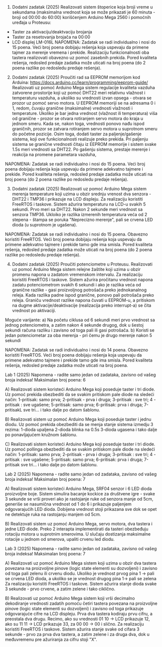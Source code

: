 1. Dodatni zadatak (2025)
Realizovati sistem štoperice koja broji vreme u sekundama (maksimalna vrednost koja se može prikazati je 60 minuta - broji od 00:00 do 60:00) korišćenjem Arduino Mega 2560 i pomoćnih uređaja u Proteusu:
- Taster za aktivaciju/deaktvaciju brojanja
- Taster za resetovanja brojača na 00:00
- LCD displej LM-016L 
NAPOMENA: Zadatak se radi individualno i nosi do 15 poena. Veći broj poena dobijaju rešenja koja uspevaju da primene tajmer za merenje vremena i prekide. Realizaciju funkcionalnosti oba tastera realizovati obavezno uz pomoć zasebnih prekida. Pored kvaliteta rešenja, redosled predaje zadatka može uticati na broj poena (do 2 poena razlike po redosledu predaje rešenja).


2. Dodatni zadatak (2025)
Proučiti rad sa EEPROM memorijom kod Arduina: https://docs.arduino.cc/learn/programming/eeprom-guide/ 
Realizovati uz pomoć Arduino Mega sistem regulacije kvaliteta vazduha zatvorene prostorije koji uz pomoć DHT22 meri relativnu vlažnost i temperaturu vazduha, a ukoliko su vrednosti izvan opsega - otvara se prozor uz pomoć servo motora. U EEPROM memoriji se na adresama 0 i 1, redom, čuvaju granične (maksimalne) vrednosti vlažnosti i temperature. Ukoliko je bar jedna vrednost (vlažnost ili temperatura) viša od granične - prozor se otvara rotiranjem servo motora do kraja u jednom smeru. Kada se, nakon toga, vrednosti ponovo nađu ispod graničnih, prozor se zatvara rotiranjem servo motora u suprotnom smeru do početne pozicije. Osim toga, dodati taster za paljenje/gašenje sistema, koji ove funkcionalnosti realizuje preko prekida. Pri paljenju sistema se granične vrednosti čitaju iz EEPROM memorije i sistem svake 1.5s meri vrednosti sa DHT22. Po gašenju sistema, prestaje merenje i reakcija na promene parametara vazduha,

NAPOMENA: Zadatak se radi individualno i nosi do 15 poena. Veći broj poena dobijaju rešenja koja uspevaju da primene adekvatno tajmere i prekide. Pored kvaliteta rešenja, redosled predaje zadatka može uticati na broj poena (do 2 poena razlike po redosledu predaje rešenja).

3. Dodatni zadatak (2025)
Realizovati uz pomoć Arduino Mega sistem merenja temperature koji uzima u obzir srednju vrenost dva senzora - DHT22 i TMP36 i prikazuje na LCD displeju.  Za realizaciju koristiti FreeRTOS i taskove. Sistem ažurira temperaturu na LCD-u svakih 5 sekundi. Prvo meri sa DHT22. Nakon 2 sekunde meri vrednost sa senzora TMP36. Ukloiko je razlika izmerenih temperatura veća od 2 stepena - štampa se poruka "Neprecizno merenje", pali se crvena LED dioda (u suprotnom je ugašena). 

NAPOMENA: Zadatak se radi individualno i nosi do 15 poena. Obavezno koristiti FreeRTOS. Veći broj poena dobijaju rešenja koja uspevaju da primene adekvatno tajmere i prekide tamo gde ima smisla. Pored kvaliteta rešenja, redosled predaje zadatka može uticati na broj poena (do 2 poena razlike po redosledu predaje rešenja).

4. Dodatni zadatak (2025)
Proučiti potenciometre u Proteusu. Realizovati uz pomoć Arduino Mega sistem relejne žaštite koji uzima u obzir promenu napona u zadatom vremenskom intervalu. Za realizaciju koristiti FreeRTOS i taskove. Sistem ažurira pročitanu vrednost napona zadatu potenciometrom svakih 6 sekundi i ako je razlika veća od granične razlike - gasi proizvoljnog potrošača preko jednokanalnog releja. Kada razlika padne ispod granične, ponovo pali potrošača preko releja. Graniču vrednost razlike napona čuvati u EEPROM-u, a pritiskom na dugme aktivacije/deaktivacije (realizacija preko interrupt-a) se čita vrednost po aktivaciji.

Moguće varijante: a) Na početu ciklusa od 6 sekundi meri prvo vrednost sa jednog potenciometra, a zatim nakon 4 sekunde drugog, dok u šestoj sekundi računa razliku i zavisno od toga pali ili gasi potrošača. 
b) Koristi se jedan potenciometar za oba merenja - pri čemu je drugo merenje nakon 5 sekundi

NAPOMENA: Zadatak se radi individualno i nosi do 14 poena. Obavezno koristiti FreeRTOS. Veći broj poena dobijaju rešenja koja uspevaju da primene adekvatno tajmere i prekide tamo gde ima smisla. Pored kvaliteta rešenja, redosled predaje zadatka može uticati na broj poena.


Lab 1 (2025)
Napomena - radite samo jedan od zadataka, zavisno od vašeg broja indeksa! 
Maksimalan broj poena: 6

A)
Realizovati sistem koristeći Arduino Mega koji poseduje taster i tri diode. Uz pomoć prekida obezbediti da se svakim pritiskom pale diode na sledeći način: 1-pritisak: samo prva; 2-pritisak - prva i druga; 3-pritisak : sve tri; 4 -pritisak : sve ugašene; 5-pritisak: samo prva; 6-pritisak: prva i druga; 7-pritisakL sve tri... i tako dalje po datom šablonu.

B)
Realizovati sistem uz pomoć Arduino Mega koji poseduje taster i jednu diodu. Uz pomoć prekida obezbediti da se menja stanje sistema izmedju 3 rezima: 1-dioda upaljena 2-dioda blinka na 0.5s 3-dioda ugasena i tako dalje po ponavljajućem kružnom šablonu.

C)
Realizovati sistem koristeći Arduino Mega koji poseduje taster i tri diode. Uz pomoć pollinga obezbediti da se svakim pritiskom pale diode na sledeći način: 1-pritisak: samo prva; 2-pritisak - prva i druga; 3-pritisak : sve tri; 4 -pritisak : sve ugašene; 5-pritisak: samo prva; 6-pritisak: prva i druga; 7-pritisak sve tri... i tako dalje po datom šablonu.

Lab 2 (2025)
Napomena - radite samo jedan od zadataka, zavisno od vašeg broja indeksa! 
Maksimalan broj poena: 7

A)
Realizovati sistem koristeći Arduino Mega, SRF04 senzor i 6 LED dioda proizvoljne boje. Sistem simulira bacanje kockice za društvene igre - svake 3 sekunde se vrši proveri ako je rastojanje ruke od senzora manje od 5cm, generiše se nasumična vrednost od 1 do 6 i prikazuje paljenjem odgovarajućih LED dioda. Dobijena vrednost stoji prikazana sve dok se opet ne detektuje ruka na rastojanju manjem od 5cm.

B)
Realizovati sistem uz pomoć Arduino Mega, servo motora, dva tastera i jedne LED diode. Preko 2 interapta implementirati da tasteri obezbeđuju rotaciju motora u suprotnim smerovima. U slučaju dostizanja maksimalne rotacije u jednom od smerova, upaliti crvenu led diodu.

Lab 3 (2025)
Napomena - radite samo jedan od zadataka, zavisno od vašeg broja indeksa! 
Maksimalan broj poena: 7

A)
Realizovati uz pomoć Arduino Mega sistem koji uzima u obzir dva tastera povezana na proizvoljne pinove (logic state elementi su dozvoljeni) i zavisno od toga pali zelenu ili crvenu diodu. Ukoliko je vrednost prvog pina 1 -> pali se crvena LED dioda, a ukoliko se je vrednost drugog pina 1-> pali se zelena Za realizaciju koristiti FreeRTOS i taskove. Sistem ažurira stanje dioda svake 3 sekunde - prvo crvene, a zatim zelene i tako ciklično.

B)
Realizovati uz pomoć Arduino Mega sistem koji vrši decimalno dekodiranje vrednosti zadatih pomoću četiri tastera povezana na proizvoljne pinove (logic state elementi su dozvoljeni) i zavisno od toga prikazuje odgovarajuće cifre na LCD displeju.  Prva dva tastera kodiraju prvu cifru, a preostala dva drugu. Recimo, ako su vrednosti  01 10 -> LCD prikazuje 12, ako su 11 11 -> LCD prikazuje 33, za 00 00 -> 00 i slično. Za realizaciju koristiti FreeRTOS i taskove. Sistem ažurira stanje svake od cifara 3 sekunde - prvo za prva dva tastera, a zatim zelene i za druga dva, dok u međuvremenu pre ažuriranja za cifru stoji "X".
